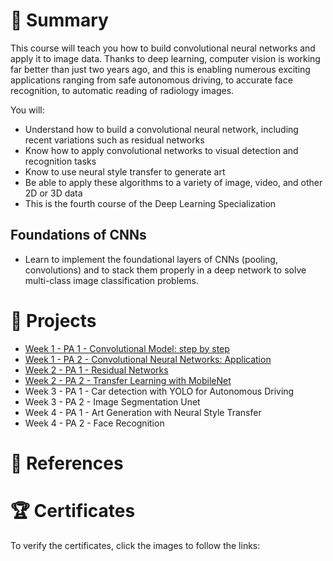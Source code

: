 # 📄 Summary
This course will teach you how to build convolutional neural networks and apply it to image data. Thanks to deep learning, computer vision is working far better than just two years ago, and this is enabling numerous exciting applications ranging from safe autonomous driving, to accurate face recognition, to automatic reading of radiology images.

You will:
* Understand how to build a convolutional neural network, including recent variations such as residual networks
* Know how to apply convolutional networks to visual detection and recognition tasks
* Know to use neural style transfer to generate art
* Be able to apply these algorithms to a variety of image, video, and other 2D or 3D data
* This is the fourth course of the Deep Learning Specialization

## Foundations of CNNs
* Learn to implement the foundational layers of CNNs (pooling, convolutions) and to stack them properly in a deep network to solve multi-class image classification problems.

# 📂 Projects
* [Week 1 - PA 1 - Convolutional Model: step by step](https://github.com/mauritsvzb/DeepLearning.AI-Deep-Learning-Specialization/blob/main/04.%20Convolutional%20Neural%20Networks%20(CNNs)/01.%20Foundations%20of%20Convolutional%20Neural%20Networks/Convolution_model_Step_by_Step_v1.ipynb)
* [Week 1 - PA 2 - Convolutional Neural Networks: Application](https://github.com/mauritsvzb/DeepLearning.AI-Deep-Learning-Specialization/blob/main/04.%20Convolutional%20Neural%20Networks%20(CNNs)/01.%20Foundations%20of%20Convolutional%20Neural%20Networks/Convolution_model_Application.ipynb)
* [Week 2 - PA 1 - Residual Networks](https://github.com/mauritsvzb/DeepLearning.AI-Deep-Learning-Specialization/blob/main/04.%20Convolutional%20Neural%20Networks%20(CNNs)/02.%20Deep%20Convolutional%20Models%3A%20Case%20Studies/Residual_Networks.ipynb)
* [Week 2 - PA 2 - Transfer Learning with MobileNet](https://github.com/mauritsvzb/DeepLearning.AI-Deep-Learning-Specialization/blob/main/04.%20Convolutional%20Neural%20Networks%20(CNNs)/02.%20Deep%20Convolutional%20Models%3A%20Case%20Studies/Transfer_learning_with_MobileNet_v1.ipynb)
* Week 3 - PA 1 - Car detection with YOLO for Autonomous Driving
* Week 3 - PA 2 - Image Segmentation Unet
* Week 4 - PA 1 - Art Generation with Neural Style Transfer
* Week 4 - PA 2 - Face Recognition

# 📄 References

# 🏆 Certificates 
To verify the certificates, click the images to follow the links:





